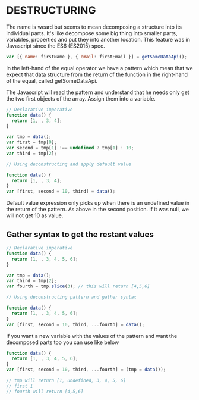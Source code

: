 # DESTRUCTURING

The name is weard but seems to mean decomposing a structure into its individual parts.
It's like decompose some big thing into smaller parts, variables, properties and put they into another location.
This feature was in Javascript since the ES6 (ES2015) spec.

```js
var [{ name: firstName }, { email: firstEmail }] = getSomeDataApi();
```

In the left-hand of the equal operator we have a pattern which mean that we expect that data structure from the return of the function in the right-hand of the equal, called getSomeDataApi.

The Javascript will read the pattern and understand that he needs only get the two first objects of the array. Assign them into a variable.

```js
// Declarative imperative
function data() {
  return [1, , 3, 4];
}

var tmp = data();
var first = tmp[0];
var second = tmp[1] !== undefined ? tmp[1] : 10;
var third = tmp[2];

// Using deconstructing and apply default value

function data() {
  return [1, , 3, 4];
}
var [first, second = 10, third] = data();
```

Default value expression only picks up when there is an undefined value in the return of the pattern. As above in the second position. If it was null, we will not get 10 as value.

## Gather syntax to get the restant values

```js
// Declarative imperative
function data() {
  return [1, , 3, 4, 5, 6];
}

var tmp = data();
var third = tmp[2];
var fourth = tmp.slice(3); // this will return [4,5,6]

// Using deconstructing pattern and gather syntax

function data() {
  return [1, , 3, 4, 5, 6];
}
var [first, second = 10, third, ...fourth] = data();
```

If you want a new variable with the values of the pattern and want the decomposed parts too you can use like below

```js
function data() {
  return [1, , 3, 4, 5, 6];
}
var [first, second = 10, third, ...fourth] = (tmp = data());

// tmp will return [1, undefined, 3, 4, 5, 6]
// first 1
// fourth will return [4,5,6]
```
